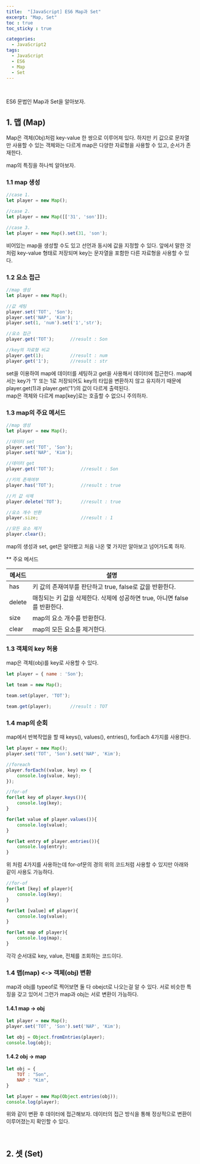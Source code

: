 ```yaml
---
title:  "[JavaScript] ES6 Map과 Set"
excerpt: "Map, Set"
toc : true
toc_sticky : true

categories:
  - JavaScript2
tags: 
  - JavaScript
  - ES6
  - Map
  - Set
---
```



<br/>


ES6 문법인 Map과 Set을 알아보자.


## 1. 맵 (Map)

Map은 객체(Obj)처럼 key-value 한 쌍으로 이루어져 있다. 하지만 키 값으로 문자열만 사용할 수 있는 객체와는 다르게 map은 다양한 자료형을 사용할 수 있고, 순서가 존재한다.

map의 특징을 하나씩 알아보자.

### 1.1 map 생성

```javascript
//case 1.
let player = new Map();

//case 2.
let player = new Map([['31', 'son']]);

//case 3.
let player = new Map().set(31, 'son');
```

비어있는 map을 생성할 수도 있고 선언과 동시에 값을 지정할 수 있다. 앞에서 말한 것처럼 key-value 형태로 저장되며 key는 문자열을 포함한 다른 자료형을 사용할 수 있다.


### 1.2 요소 접근

```javascript
//map 생성
let player = new Map();

//값 세팅
player.set('TOT', 'Son');
player.set('NAP', 'Kim');
player.set(1, 'num').set('1','str');

//요소 접근
player.get('TOT');      //result : Son

//key의 자료형 비교
player.get(1);          //result : num
player.get('1');        //result : str
```

set을 이용하여 map에 데이터를 세팅하고 get을 사용해서 데이터에 접근한다. map에서는 key가 '1' 또는 1로 저장되어도 key의 타입을 변환하지 않고 유지하기 때문에
player.get(1)과 player.get('1')의 값이 다르게 출력된다.<br/>
map은 객체와 다르게 map[key]로는 호출할 수 없으니 주의하자.


### 1.3 map의 주요 메서드

```javascript
//map 생성
let player = new Map();

//데이터 set
player.set('TOT', 'Son');
player.set('NAP', 'Kim');

//데이터 get
player.get('TOT');          //result : Son

//키의 존재여부
player.has('TOT');          //result : true

//키 값 삭제
player.delete('TOT');       //result : true

//요소 개수 반환
player.size;                //result : 1

//모든 요소 제거
player.clear();
```

map의 생성과 set, get은 알아봤고 처음 나온 몇 가지만 알아보고 넘어가도록 하자.

** 주요 메서드
  
|메서드|설명|
|----|---|
|has|키 값의 존재여부를 판단하고 true, false로 값을 반환한다.|
|delete|매칭되는 키 값을 삭제한다. 삭제에 성공하면 true, 아니면 false를 반환한다.|
|size|map의 요소 개수를 반환한다.|
|clear|map의 모든 요소를 제거한다.|


### 1.3 객체의 key 허용

map은 객체(obj)를 key로 사용할 수 있다.

```javascript
let player = { name : 'Son'};

let team = new Map();

team.set(player, 'TOT');

team.get(player);       //result : TOT
```


### 1.4 map의 순회

map에서 반복작업을 할 때 keys(), values(), entries(), forEach 4가지를 사용한다.

```javascript
let player = new Map();
player.set('TOT', 'Son').set('NAP', 'Kim');

//foreach
player.forEach((value, key) => {
    console.log(value, key);
});

//for-of
for(let key of player.keys()){
    console.log(key);
}

for(let value of player.values()){
    console.log(value);
}

for(let entry of player.entries()){
    console.log(entry);
}
```
위 처럼 4가지를 사용하는데 for-of문의 경의 위의 코드처럼 사용할 수 있지만 아래와 같이 사용도 가능하다.

```javascript
//for-of
for(let [key] of player){
    console.log(key);
}

for(let [value] of player){
    console.log(value);
}

for(let map of player){
    console.log(map);
}
```

각각 순서대로 key, value, 전체를 조회하는 코드이다.


### 1.4 맵(map) <-> 객체(obj) 변환

map과 obj를 typeof로 찍어보면 둘 다 obejct로 나오는걸 알 수 있다. 서로 비슷한 특징을 갖고 있어서 그런가 map과 obj는 서로 변환이 가능하다.

#### 1.4.1 map -> obj

```javascript
let player = new Map();
player.set('TOT', 'Son').set('NAP', 'Kim');

let obj = Object.fromEntries(player);
console.log(obj);
```


#### 1.4.2 obj -> map

```javascript
let obj = {
    TOT : "Son",
    NAP : "Kim",
}

let player = new Map(Object.entries(obj));
console.log(player);
```

위와 같이 변환 후 데이터에 접근해보자. 데이터의 접근 방식을 통해 정상적으로 변환이 이루어졌는지 확인할 수 있다.


<br/>


## 2. 셋 (Set)


